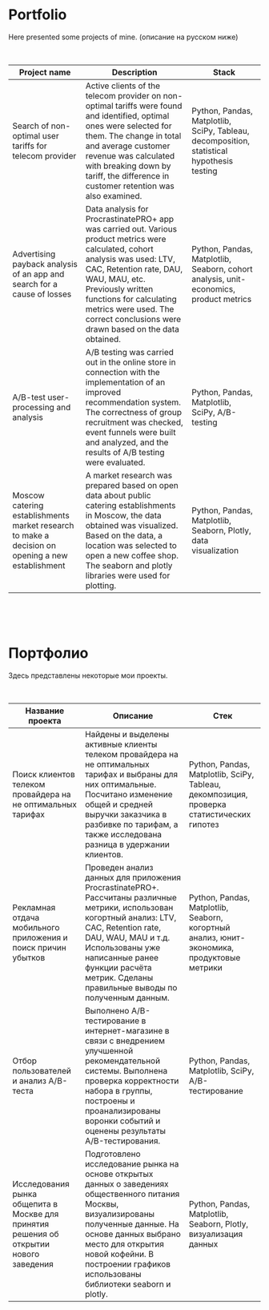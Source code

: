 # Portfolio

Here presented some projects of mine. (описание на русском ниже)

&nbsp;

| Project name| Description | Stack |
| ----------- | ----------- | ----------- |
| Search of non-optimal user tariffs for telecom provider | Active clients of the telecom provider on non-optimal tariffs were found and identified, optimal ones were selected for them. The change in total and average customer revenue was calculated with breaking down by tariff, the difference in customer retention was also examined. | Python, Pandas, Matplotlib, SciPy, Tableau, decomposition, statistical hypothesis testing |
| Advertising payback analysis of an app and search for a cause of losses | Data analysis for ProcrastinatePRO+ app was carried out. Various product metrics were calculated, cohort analysis was used: LTV, CAC, Retention rate, DAU, WAU, MAU, etc. Previously written functions for calculating metrics were used. The correct conclusions were drawn based on the data obtained. | Python, Pandas, Matplotlib, Seaborn, cohort analysis, unit-economics, product metrics |
| A/B-test user-processing and analysis | A/B testing was carried out in the online store in connection with the implementation of an improved recommendation system. The correctness of group recruitment was checked, event funnels were built and analyzed, and the results of A/B testing were evaluated. | Python, Pandas, Matplotlib, SciPy, A/B-testing |
| Moscow catering establishments market research to make a decision on opening a new establishment | A market research was prepared based on open data about public catering establishments in Moscow, the data obtained was visualized. Based on the data, a location was selected to open a new coffee shop. The seaborn and plotly libraries were used for plotting. | Python, Pandas, Matplotlib, Seaborn, Plotly, data visualization |

&nbsp;

&nbsp;

# Портфолио

Здесь представлены некоторые мои проекты.

&nbsp;

| Название проекта | Описание | Стек |
| ----------- | ----------- | ----------- |
| Поиск клиентов телеком провайдера на не оптимальных тарифах | Найдены и выделены активные клиенты телеком провайдера на не оптимальных тарифах и выбраны для них оптимальные. Посчитано изменение общей и средней выручки заказчика в разбивке по тарифам, а также исследована разница в удержании клиентов. | Python, Pandas, Matplotlib, SciPy, Tableau, декомпозиция, проверка статистических гипотез |
| Рекламная отдача мобильного приложения и поиск причин убытков | Проведен анализ данных для приложения ProcrastinatePRO+. Рассчитаны различные метрики, использован когортный анализ: LTV, CAC, Retention rate, DAU, WAU, MAU и т.д. Использованы уже написанные ранее функции расчёта метрик. Сделаны правильные выводы по полученным данным. | Python, Pandas, Matplotlib, Seaborn, когортный анализ, юнит-экономика, продуктовые метрики |
| Отбор пользователей и анализ A/B-теста | Выполнено A/B-тестирование в интернет-магазине в связи с внедрением улучшенной рекомендательной системы. Выполнена проверка корректности набора в группы, построены и проанализированы воронки событий и оценены результаты A/B-тестирования. |Python, Pandas, Matplotlib, SciPy, A/B-тестирование |
| Исследования рынка общепита в Москве для принятия решения об открытии нового заведения | Подготовлено исследование рынка на основе открытых данных о заведениях общественного питания Москвы, визуализированы полученные данные. На основе данных выбрано место для открытия новой кофейни. В построении графиков использованы библиотеки seaborn и plotly. |Python, Pandas, Matplotlib, Seaborn, Plotly, визуализация данных |
